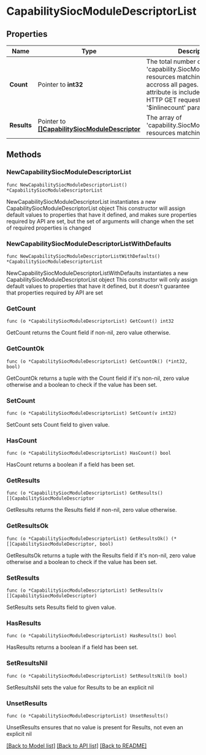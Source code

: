 # CapabilitySiocModuleDescriptorList

## Properties

Name | Type | Description | Notes
------------ | ------------- | ------------- | -------------
**Count** | Pointer to **int32** | The total number of &#39;capability.SiocModuleDescriptor&#39; resources matching the request, accross all pages. The &#39;Count&#39; attribute is included when the HTTP GET request includes the &#39;$inlinecount&#39; parameter. | [optional] 
**Results** | Pointer to [**[]CapabilitySiocModuleDescriptor**](CapabilitySiocModuleDescriptor.md) | The array of &#39;capability.SiocModuleDescriptor&#39; resources matching the request. | [optional] 

## Methods

### NewCapabilitySiocModuleDescriptorList

`func NewCapabilitySiocModuleDescriptorList() *CapabilitySiocModuleDescriptorList`

NewCapabilitySiocModuleDescriptorList instantiates a new CapabilitySiocModuleDescriptorList object
This constructor will assign default values to properties that have it defined,
and makes sure properties required by API are set, but the set of arguments
will change when the set of required properties is changed

### NewCapabilitySiocModuleDescriptorListWithDefaults

`func NewCapabilitySiocModuleDescriptorListWithDefaults() *CapabilitySiocModuleDescriptorList`

NewCapabilitySiocModuleDescriptorListWithDefaults instantiates a new CapabilitySiocModuleDescriptorList object
This constructor will only assign default values to properties that have it defined,
but it doesn't guarantee that properties required by API are set

### GetCount

`func (o *CapabilitySiocModuleDescriptorList) GetCount() int32`

GetCount returns the Count field if non-nil, zero value otherwise.

### GetCountOk

`func (o *CapabilitySiocModuleDescriptorList) GetCountOk() (*int32, bool)`

GetCountOk returns a tuple with the Count field if it's non-nil, zero value otherwise
and a boolean to check if the value has been set.

### SetCount

`func (o *CapabilitySiocModuleDescriptorList) SetCount(v int32)`

SetCount sets Count field to given value.

### HasCount

`func (o *CapabilitySiocModuleDescriptorList) HasCount() bool`

HasCount returns a boolean if a field has been set.

### GetResults

`func (o *CapabilitySiocModuleDescriptorList) GetResults() []CapabilitySiocModuleDescriptor`

GetResults returns the Results field if non-nil, zero value otherwise.

### GetResultsOk

`func (o *CapabilitySiocModuleDescriptorList) GetResultsOk() (*[]CapabilitySiocModuleDescriptor, bool)`

GetResultsOk returns a tuple with the Results field if it's non-nil, zero value otherwise
and a boolean to check if the value has been set.

### SetResults

`func (o *CapabilitySiocModuleDescriptorList) SetResults(v []CapabilitySiocModuleDescriptor)`

SetResults sets Results field to given value.

### HasResults

`func (o *CapabilitySiocModuleDescriptorList) HasResults() bool`

HasResults returns a boolean if a field has been set.

### SetResultsNil

`func (o *CapabilitySiocModuleDescriptorList) SetResultsNil(b bool)`

 SetResultsNil sets the value for Results to be an explicit nil

### UnsetResults
`func (o *CapabilitySiocModuleDescriptorList) UnsetResults()`

UnsetResults ensures that no value is present for Results, not even an explicit nil

[[Back to Model list]](../README.md#documentation-for-models) [[Back to API list]](../README.md#documentation-for-api-endpoints) [[Back to README]](../README.md)


